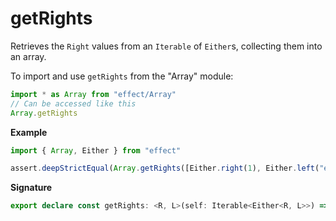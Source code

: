 # getRights

Retrieves the `Right` values from an `Iterable` of `Either`s, collecting them into an array.

To import and use `getRights` from the "Array" module:

```ts
import * as Array from "effect/Array"
// Can be accessed like this
Array.getRights
```

**Example**

```ts
import { Array, Either } from "effect"

assert.deepStrictEqual(Array.getRights([Either.right(1), Either.left("err"), Either.right(2)]), [1, 2])
```

**Signature**

```ts
export declare const getRights: <R, L>(self: Iterable<Either<R, L>>) => R[]
```
